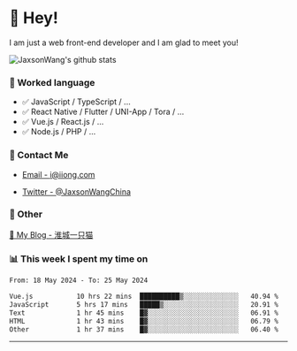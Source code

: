 # 👋 Hey!

I am just a web front-end developer and I am glad to meet you!

![JaxsonWang's github stats](https://github-readme-stats.vercel.app/api?username=JaxsonWang&&show_icons=true&&title_color=1abc9c&&icon_color=1abc9c)


### 📝 Worked language

- ✅ JavaScript / TypeScript / ...
- ✅ React Native / Flutter / UNI-App / Tora / ...
- ✅ Vue.js / React.js / ...
- ✅ Node.js / PHP / ...

### 📮 Contact Me

- [Email - i@iiong.com](mailto:i@iiong.com)

- [Twitter - @JaxsonWangChina](https://twitter.com/JaxsonWangChina)

### 🤪 Other

[📌 My Blog - 淮城一只猫](https://iiong.com)

### 📊 This week I spent my time on

<!--START_SECTION:waka-->

```txt
From: 18 May 2024 - To: 25 May 2024

Vue.js           10 hrs 22 mins  ██████████▒░░░░░░░░░░░░░░   40.94 %
JavaScript       5 hrs 17 mins   █████▒░░░░░░░░░░░░░░░░░░░   20.91 %
Text             1 hr 45 mins    █▓░░░░░░░░░░░░░░░░░░░░░░░   06.91 %
HTML             1 hr 43 mins    █▓░░░░░░░░░░░░░░░░░░░░░░░   06.79 %
Other            1 hr 37 mins    █▓░░░░░░░░░░░░░░░░░░░░░░░   06.40 %
```

<!--END_SECTION:waka-->

---
